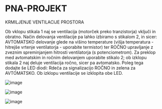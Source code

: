 # PNA-PROJEKT
KRMILJENJE VENTILACIJE PROSTORA


Ob vklopu stikala 1 naj se ventilacija (motorček preko tranzistorja) vključi in obratno. Način delovanja ventilacije pa lahko izbiramo s stikalom 2, in sicer: AVTOMATSKO delovanje glede na višino temperature (višja temperatura - hitrejše vrtenje ventilatorja - uporabite termistor) ter ROČNO upravljanje z zveznim spreminjanjem hitrosti ventilatorja (s potenciometrom). Za preklop med avtomatskim in ročnim delovanjem uporabite stikalo 2; ob izklopu stikala 2 naj deluje ventilacija ročno, sicer pa avtomatsko. Poleg tega dodajte še LED diodi: Rdeča za signalizacijo ROČNO in zelena za AVTOMATSKO. Ob izklopu ventilacije se izklopita obe LED.


![image](https://user-images.githubusercontent.com/129843992/230308200-2f6b5560-db41-4352-9987-35cfb1e2d1ac.png)



![image](https://user-images.githubusercontent.com/129843992/230313658-2ac1a3f1-5cfa-4cfc-a1e1-7260dd7324ee.png)


![image](https://user-images.githubusercontent.com/129843992/230315660-000ce0d4-142c-4d5a-b81e-8fc3c30b5e07.png)
